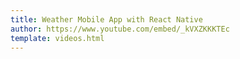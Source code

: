```yaml
---
title: Weather Mobile App with React Native
author: https://www.youtube.com/embed/_kVXZKKKTEc
template: videos.html
---
```


